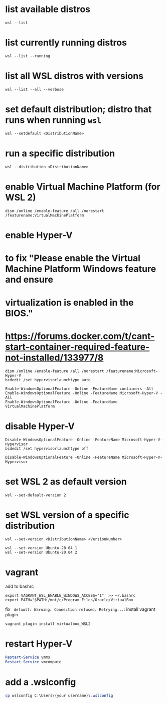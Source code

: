 # list available distros
```
wsl --list
```

# list currently running distros
```
wsl --list --running
```

# list all WSL distros with versions
```
wsl --list --all --verbose
```

# set default distribution; distro that runs when running `wsl`
```
wsl --setdefault <DistributionName>
```

# run a specific distribution
```
wsl --distribution <DistributionName>
```

# enable Virtual Machine Platform (for WSL 2)
```
dism /online /enable-feature /all /norestart /featurename:VirtualMachinePlatform
```

# enable Hyper-V
# to fix "Please enable the Virtual Machine Platform Windows feature and ensure
# virtualization is enabled in the BIOS."
#
# https://forums.docker.com/t/cant-start-container-required-feature-not-installed/133977/8
```
dism /online /enable-feature /all /norestart /featurename:Microsoft-Hyper-V
bcdedit /set hypervisorlaunchtype auto
```

```
Enable-WindowsOptionalFeature -Online -FeatureName containers –All
Enable-WindowsOptionalFeature -Online -FeatureName Microsoft-Hyper-V -All
Enable-WindowsOptionalFeature -Online -FeatureName VirtualMachinePlatform
```

# disable Hyper-V
```
Disable-WindowsOptionalFeature -Online -FeatureName Microsoft-Hyper-V-Hypervisor
bcdedit /set hypervisorlaunchtype off
```

```
Disable-WindowsOptionalFeature -Online -FeatureName Microsoft-Hyper-V-Hypervisor
```

# set WSL 2 as default version
```
wsl --set-default-version 2
```

# set WSL version of a specific distribution
```
wsl --set-version <DistributionName> <VersionNumber>

wsl --set-version Ubuntu-20.04 1
wsl --set-version Ubuntu-20.04 2
```

# vagrant
add to bashrc
```
export VAGRANT_WSL_ENABLE_WINDOWS_ACCESS="1"' >> ~/.bashrc
export PATH="$PATH:/mnt/c/Program Files/Oracle/VirtualBox
```

fix ` default: Warning: Connection refused. Retrying...`: install vagrant plugin
```
vagrant plugin install virtualbox_WSL2
```

# restart Hyper-V
```powershell
Restart-Service vmms
Restart-Service vmcompute
```

# add a .wslconfig
```powershell
cp wslconfig C:\Users\{your username}\.wslconfig
```
